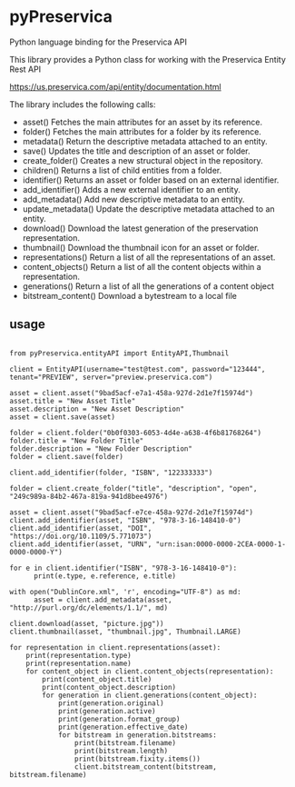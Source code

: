 # pyPreservica
Python language binding for the Preservica API

This library provides a Python class for working with the Preservica Entity Rest API

https://us.preservica.com/api/entity/documentation.html

The library includes the following calls:

* asset() Fetches the main attributes for an asset by its reference.
* folder() Fetches the main attributes for a folder by its reference.
* metadata() Return the descriptive metadata attached to an entity.
* save() Updates the title and description of an asset or folder.
* create_folder() Creates a new structural object in the repository.
* children() Returns a list of child entities from a folder.
* identifier() Returns an asset or folder based on an external identifier.
* add_identifier() Adds a new external identifier to an entity.
* add_metadata() Add new descriptive metadata to an entity.
* update_metadata() Update the descriptive metadata attached to an entity.
* download() Download the latest generation of the preservation representation.
* thumbnail() Download the thumbnail icon for an asset or folder.
* representations()  Return a list of all the representations of an asset.
* content_objects()  Return a list of all the content objects within a representation.
* generations()  Return a list of all the generations of a content object
* bitstream_content() Download a bytestream to a local file


## usage 
````

from pyPreservica.entityAPI import EntityAPI,Thumbnail

client = EntityAPI(username="test@test.com", password="123444", tenant="PREVIEW", server="preview.preservica.com")

asset = client.asset("9bad5acf-e7a1-458a-927d-2d1e7f15974d")
asset.title = "New Asset Title"
asset.description = "New Asset Description"
asset = client.save(asset)

folder = client.folder("0b0f0303-6053-4d4e-a638-4f6b81768264")
folder.title = "New Folder Title"
folder.description = "New Folder Description"
folder = client.save(folder)

client.add_identifier(folder, "ISBN", "122333333")

folder = client.create_folder("title", "description", "open", "249c989a-84b2-467a-819a-941d8bee4976")

asset = client.asset("9bad5acf-e7ce-458a-927d-2d1e7f15974d")
client.add_identifier(asset, "ISBN", "978-3-16-148410-0")
client.add_identifier(asset, "DOI", "https://doi.org/10.1109/5.771073")
client.add_identifier(asset, "URN", "urn:isan:0000-0000-2CEA-0000-1-0000-0000-Y")

for e in client.identifier("ISBN", "978-3-16-148410-0"):
      print(e.type, e.reference, e.title)

with open("DublinCore.xml", 'r', encoding="UTF-8") as md:
      asset = client.add_metadata(asset, "http://purl.org/dc/elements/1.1/", md)

client.download(asset, "picture.jpg"))
client.thumbnail(asset, "thumbnail.jpg", Thumbnail.LARGE)

for representation in client.representations(asset):
    print(representation.type)
    print(representation.name)
    for content_object in client.content_objects(representation):
        print(content_object.title)
        print(content_object.description)
        for generation in client.generations(content_object):
            print(generation.original)
            print(generation.active)
            print(generation.format_group)
            print(generation.effective_date)
            for bitstream in generation.bitstreams:
                print(bitstream.filename)
                print(bitstream.length)
                print(bitstream.fixity.items())
                client.bitstream_content(bitstream, bitstream.filename)
            

````